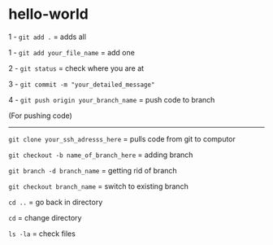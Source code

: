 # hello-world

1 - `git add .` = adds all 

1 - `git add your_file_name` = add one

2 - `git status` = check where you are at

3 - `git commit -m "your_detailed_message"`

4 - `git push origin your_branch_name` = push code to branch

(For pushing code)
_______________________________________________________________


`git clone your_ssh_adresss_here` = pulls code from git to computor 

`git checkout -b name_of_branch_here` = adding branch  

`git branch -d branch_name` = getting rid of branch

`git checkout branch_name` = switch to existing branch 

`cd ..` = go back in directory

`cd` = change directory

`ls -la` = check files 